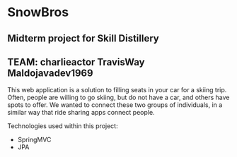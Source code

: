 # SnowBros

## Midterm project for Skill Distillery

## TEAM: charlieactor TravisWay Maldojavadev1969

This web application is a solution to filling seats in your car for a skiing trip. Often, people are willing to go skiing, but do not have a car, and others have spots to offer. We wanted to connect these two groups of individuals, in a similar way that ride sharing apps connect people.

Technologies used within this project:
* SpringMVC
* JPA
